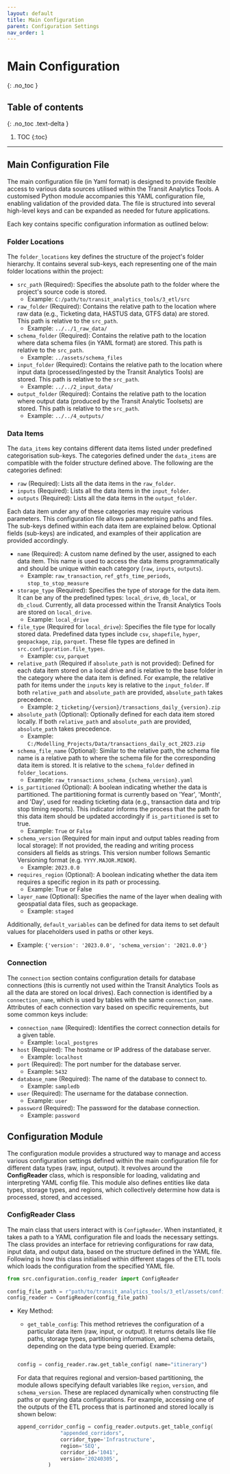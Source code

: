 ```yaml
---
layout: default
title: Main Configuration
parent: Configuration Settings
nav_order: 1
---
```


# Main Configuration
{: .no_toc }
## Table of contents
{: .no_toc .text-delta }

1. TOC
{:toc}

---



## Main Configuration File

The main configuration file (in Yaml format) is designed to provide flexible access to various data sources utilised within the Transit Analytics Tools. A customised Python module accompanies this YAML configuration file, enabling validation of the provided data. The file is structured into several high-level keys and can be expanded as needed for future applications.   

Each key contains specific configuration information as outlined below:

### Folder Locations

The `folder_locations` key defines the structure of the project's folder hierarchy. It contains several sub-keys, each representing one of the main folder locations within the project:

- `src_path` (Required): Specifies the absolute path to the folder where the project's source code is stored.
    - Example: `C:/path/to/transit_analytics_tools/3_etl/src`
- `raw_folder` (Required): Contains the relative path to the location where raw data (e.g., Ticketing data, HASTUS data,
  GTFS data) are stored. This path is relative to the `src_path`.
    - Example: `../../1_raw_data/`
- `schema_folder` (Required): Contains the relative path to the location where data schema files (in YAML format) are
  stored. This path is relative to the `src_path`.
    - Example: `../assets/schema_files`
- `input_folder` (Required): Contains the relative path to the location where input data (processed/ingested by the
  Transit Analytics Tools) are stored. This path is relative to the `src_path`.
    - Example: `../../2_input_data/`
- `output_folder` (Required): Contains the relative path to the location where output data (produced by the Transit
  Analytic Toolsets) are stored. This path is relative to the `src_path`.
    - Example: `../../4_outputs/`


### Data Items

The `data_items` key contains different data items listed under predefined categorisation sub-keys. The categories defined under the `data_items` are compatible with the folder structure defined above. The following are the categories defined:

- `raw` (Required): Lists all the data items in the `raw_folder`.
- `inputs` (Required): Lists all the data items in the `input_folder`.
- `outputs` (Required): Lists all the data items in the `output_folder`.

Each data item under any of these categories may require various parameters. This configuration file allows parameterising paths and files. The sub-keys defined within each data item are explained below. Optional fields (sub-keys) are indicated, and examples of their application are provided accordingly.

- `name` (Required): A custom name defined by the user, assigned to each data item. This name is used to access the data items programmatically and should be unique within each category (`raw`, `inputs`, `outputs`).
    - Example: `raw_transaction`, `ref_gtfs_time_periods`, `stop_to_stop_measure`
- `storage_type` (Required): Specifies the type of storage for the data item. It can be any of the predefined types: `local_drive`, `db_local`, or `db_cloud`. Currently, all data processed within the Transit Analytics Tools are stored on `local_drive`.
    - Example: `local_drive`
- `file_type` (Required for `local_drive`): Specifies the file type for locally stored data. Predefined data types include `csv`, `shapefile`, `hyper`, `geopackage`, `zip`, `parquet`. These file types are defined in `src.configuration.file_types`.
    - Example: `csv`, `parquet`
- `relative_path` (Required if `absolute_path` is not provided): Defined for each data item stored on a local drive and is relative to the base folder in the category where the data item is defined. For example, the relative path for items under the `inputs` key is relative to the `input_folder`. If both `relative_path` and `absolute_path` are provided, `absolute_path` takes precedence.
    - Example: `2_ticketing/{version}/transactions_daily_{version}.zip`
- `absolute_path` (Optional): Optionally defined for each data item stored locally. If both `relative_path` and `absolute_path` are provided, `absolute_path` takes precedence.
    - Example: `C:/Modelling_Projects/Data/transactions_daily_oct_2023.zip`
- `schema_file_name` (Optional): Similar to the relative path, the schema file name is a relative path to where the schema file for the corresponding data item is stored. It is relative to the `schema_folder` defined in `folder_locations`.
    - Example: `raw_transactions_schema_{schema_version}.yaml`
- `is_partitioned` (Optional): A boolean indicating whether the data is partitioned. The partitioning format is currently based on 'Year', 'Month', and 'Day', used for reading ticketing data (e.g., transaction data and trip stop timing reports). This indicator informs the process that the path for this data item should be updated accordingly if `is_partitioned` is set to true.
    - Example: `True` or `False`
- `schema_version` (Required for main input and output tables reading from local storage): If not provided, the reading and writing process considers all fields as strings. This version number follows Semantic Versioning format (e.g. `YYYY.MAJOR.MINOR`).
    - Example: `2023.0.0`
- `requires_region` (Optional): A boolean indicating whether the data item requires a specific region in its path or processing.
    - Example: True or False
- `layer_name` (Optional): Specifies the name of the layer when dealing with geospatial data files, such as geopackage.
    - Example: `staged`

Additionally, `default_variables` can be defined for data items to set default values for placeholders used in paths or other keys.

- Example: `{'version': '2023.0.0', 'schema_version': '2021.0.0'}`

### Connection

The `connection` section contains configuration details for database connections (this is currently not used within the Transit Analytics Tools as all the data are stored on local drives). Each connection is identified by a `connection_name`, which is used by tables with the same `connection_name`. Attributes of each connection vary based on specific requirements, but some common keys include:

- `connection_name` (Required): Identifies the correct connection details for a given table.
    - Example: `local_postgres`
- `host` (Required): The hostname or IP address of the database server.
    - Example: `localhost`
- `port` (Required): The port number for the database server.
    - Example: `5432`
- `database_name` (Required): The name of the database to connect to.
    - Example: `sampledb`
- `user` (Required): The username for the database connection.
    - Example: `user`
- `password` (Required): The password for the database connection.
    - Example: `password`




## Configuration Module

The configuration module provides a structured way to manage and access various configuration settings defined within the main configuration file for different data types (raw, input, output). It revolves around the **ConfigReader** class, which is responsible for loading, validating and interpreting YAML config file. This module also defines entities like data types, storage types, and regions, which collectively determine how data is processed, stored, and accessed.

### ConfigReader Class

The main class that users interact with is `ConfigReader`. When instantiated, it takes a path to a YAML configuration file and loads the necessary settings. The class provides an interface for retrieving configurations for raw data, input data, and output data, based on the structure defined in the YAML file. 
Following is how this class initialised within different stages of the ETL tools which loads the configuration from the specified YAML file. 

```python
from src.configuration.config_reader import ConfigReader
        
config_file_path = r"path/to/transit_analytics_tools/3_etl/assets/config_files/config_v2024.0.xx.yaml"
config_reader = ConfigReader(config_file_path)
```
- Key Method:
   - `get_table_config`: This method retrieves the configuration of a particular data item (raw, input, or output). It returns details like file paths, storage types, partitioning information, and schema details, depending on the data type being queried. 
   Example:
   
    ```python
   
    config = config_reader.raw.get_table_config( name="itinerary")
   
    ```
   For data that requires regional and version-based partitioning, the module allows specifying default variables like `region`, `version`, and `schema_version`. These are replaced dynamically when constructing file paths or querying data configurations. For example, accessing one of the outputs of the ETL process that is partinoned and stored locally is shown below: 
    ```python
    append_corridor_config = config_reader.outputs.get_table_config(
                  "appended_corridors",
                  corridor_type='Infrastructure',
                  region='SEQ',
                  corridor_id='1041',
                  version='20240305',
              ) 
    ```
  

